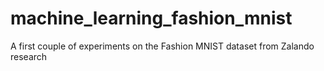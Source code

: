 # machine_learning_fashion_mnist
A first couple of experiments on the Fashion MNIST dataset from Zalando research

